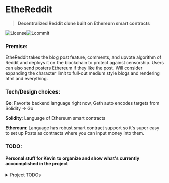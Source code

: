 # EtheReddit
> **Decentralized Reddit clone built on Ethereum smart contracts**


![License](https://img.shields.io/github/license/kevinfjiang/BirthdaySlackbot.svg)![Lcommit](https://img.shields.io/github/last-commit/kevinfjiang/EtheReddit)


### **Premise:**
EtheReddit takes the blog post feature, comments, and upvote algorithm of Reddit and deploys it on the blockchain to protect against censorship. Users can also send posters Ethereum if they like the post. Will consider expanding the character limit to full-out medium style blogs and rendering html and everything.


### **Tech/Design choices:**

**Go**: Favorite backend language right now, Geth auto encodes targets from Solidity -> Go

**Solidity**: Language of Ethereum smart contracts

**Ethereum**: Language has robust smart contract support so it's super easy to set up Posts as contracts where you can input money into them. 


### **TODO:**
#### Personal stuff for Kevin to organize and show what's currently accocmplished in the project
<details>
<summary>Project TODOs</summary>
<br>

**Blockchain/DB**
- [x] Write Contract Solidity code
- [x] Enable deletes and write the registry
- [x] Enable votes, posts, comments
- [x] Finish writing Solidity code
- [ ] Expand character limit, consider allowing html


**Backend**
- [x] Create bindings for Solidity to Go with Geth
- [x] Enable the blockchain to emit events
- [ ] Develop the backend for the interactions between posts
- [ ] Develop the algorithm for top active posts

**Frontend**
- [ ] Develop front end that is passable (Not a front end guy lol)
</details>
